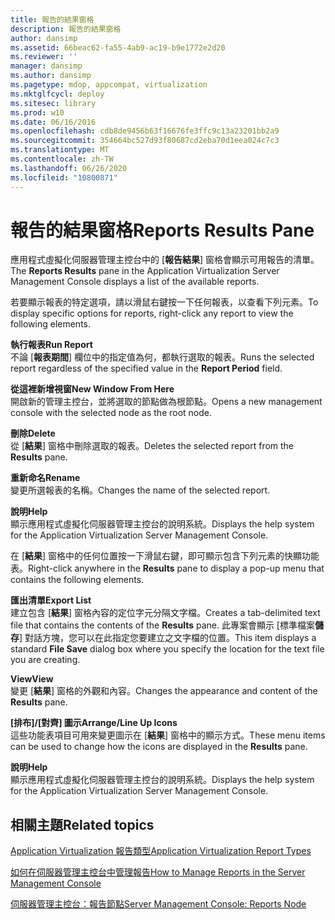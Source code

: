 ```yaml
---
title: 報告的結果窗格
description: 報告的結果窗格
author: dansimp
ms.assetid: 66beac62-fa55-4ab9-ac19-b9e1772e2d20
ms.reviewer: ''
manager: dansimp
ms.author: dansimp
ms.pagetype: mdop, appcompat, virtualization
ms.mktglfcycl: deploy
ms.sitesec: library
ms.prod: w10
ms.date: 06/16/2016
ms.openlocfilehash: cdb8de9456b63f16676fe3ffc9c13a23201bb2a9
ms.sourcegitcommit: 354664bc527d93f80687cd2eba70d1eea024c7c3
ms.translationtype: MT
ms.contentlocale: zh-TW
ms.lasthandoff: 06/26/2020
ms.locfileid: "10800871"
---
```

# <span data-ttu-id="49dd6-103">報告的結果窗格</span><span class="sxs-lookup"><span data-stu-id="49dd6-103">Reports Results Pane</span></span>


<span data-ttu-id="49dd6-104">應用程式虛擬化伺服器管理主控台中的 [**報告結果**] 窗格會顯示可用報告的清單。</span><span class="sxs-lookup"><span data-stu-id="49dd6-104">The **Reports Results** pane in the Application Virtualization Server Management Console displays a list of the available reports.</span></span>

<span data-ttu-id="49dd6-105">若要顯示報表的特定選項，請以滑鼠右鍵按一下任何報表，以查看下列元素。</span><span class="sxs-lookup"><span data-stu-id="49dd6-105">To display specific options for reports, right-click any report to view the following elements.</span></span>

<a href="" id="run-report"></a>**<span data-ttu-id="49dd6-106">執行報表</span><span class="sxs-lookup"><span data-stu-id="49dd6-106">Run Report</span></span>**  
<span data-ttu-id="49dd6-107">不論 [**報表期間**] 欄位中的指定值為何，都執行選取的報表。</span><span class="sxs-lookup"><span data-stu-id="49dd6-107">Runs the selected report regardless of the specified value in the **Report Period** field.</span></span>

<a href="" id="new-window-from-here"></a>**<span data-ttu-id="49dd6-108">從這裡新增視窗</span><span class="sxs-lookup"><span data-stu-id="49dd6-108">New Window From Here</span></span>**  
<span data-ttu-id="49dd6-109">開啟新的管理主控台，並將選取的節點做為根節點。</span><span class="sxs-lookup"><span data-stu-id="49dd6-109">Opens a new management console with the selected node as the root node.</span></span>

<a href="" id="delete"></a>**<span data-ttu-id="49dd6-110">刪除</span><span class="sxs-lookup"><span data-stu-id="49dd6-110">Delete</span></span>**  
<span data-ttu-id="49dd6-111">從 [**結果**] 窗格中刪除選取的報表。</span><span class="sxs-lookup"><span data-stu-id="49dd6-111">Deletes the selected report from the **Results** pane.</span></span>

<a href="" id="rename"></a>**<span data-ttu-id="49dd6-112">重新命名</span><span class="sxs-lookup"><span data-stu-id="49dd6-112">Rename</span></span>**  
<span data-ttu-id="49dd6-113">變更所選報表的名稱。</span><span class="sxs-lookup"><span data-stu-id="49dd6-113">Changes the name of the selected report.</span></span>

<a href="" id="help"></a>**<span data-ttu-id="49dd6-114">說明</span><span class="sxs-lookup"><span data-stu-id="49dd6-114">Help</span></span>**  
<span data-ttu-id="49dd6-115">顯示應用程式虛擬化伺服器管理主控台的說明系統。</span><span class="sxs-lookup"><span data-stu-id="49dd6-115">Displays the help system for the Application Virtualization Server Management Console.</span></span>

<span data-ttu-id="49dd6-116">在 [**結果**] 窗格中的任何位置按一下滑鼠右鍵，即可顯示包含下列元素的快顯功能表。</span><span class="sxs-lookup"><span data-stu-id="49dd6-116">Right-click anywhere in the **Results** pane to display a pop-up menu that contains the following elements.</span></span>

<a href="" id="export-list"></a>**<span data-ttu-id="49dd6-117">匯出清單</span><span class="sxs-lookup"><span data-stu-id="49dd6-117">Export List</span></span>**  
<span data-ttu-id="49dd6-118">建立包含 [**結果**] 窗格內容的定位字元分隔文字檔。</span><span class="sxs-lookup"><span data-stu-id="49dd6-118">Creates a tab-delimited text file that contains the contents of the **Results** pane.</span></span> <span data-ttu-id="49dd6-119">此專案會顯示 [標準檔案**儲存**] 對話方塊，您可以在此指定您要建立之文字檔的位置。</span><span class="sxs-lookup"><span data-stu-id="49dd6-119">This item displays a standard **File Save** dialog box where you specify the location for the text file you are creating.</span></span>

<a href="" id="view"></a>**<span data-ttu-id="49dd6-120">View</span><span class="sxs-lookup"><span data-stu-id="49dd6-120">View</span></span>**  
<span data-ttu-id="49dd6-121">變更 [**結果**] 窗格的外觀和內容。</span><span class="sxs-lookup"><span data-stu-id="49dd6-121">Changes the appearance and content of the **Results** pane.</span></span>

<a href="" id="arrange-line-up-icons"></a>**<span data-ttu-id="49dd6-122">[排布]/[對齊] 圖示</span><span class="sxs-lookup"><span data-stu-id="49dd6-122">Arrange/Line Up Icons</span></span>**  
<span data-ttu-id="49dd6-123">這些功能表項目可用來變更圖示在 [**結果**] 窗格中的顯示方式。</span><span class="sxs-lookup"><span data-stu-id="49dd6-123">These menu items can be used to change how the icons are displayed in the **Results** pane.</span></span>

<a href="" id="help"></a>**<span data-ttu-id="49dd6-124">說明</span><span class="sxs-lookup"><span data-stu-id="49dd6-124">Help</span></span>**  
<span data-ttu-id="49dd6-125">顯示應用程式虛擬化伺服器管理主控台的說明系統。</span><span class="sxs-lookup"><span data-stu-id="49dd6-125">Displays the help system for the Application Virtualization Server Management Console.</span></span>

## <span data-ttu-id="49dd6-126">相關主題</span><span class="sxs-lookup"><span data-stu-id="49dd6-126">Related topics</span></span>


[<span data-ttu-id="49dd6-127">Application Virtualization 報告類型</span><span class="sxs-lookup"><span data-stu-id="49dd6-127">Application Virtualization Report Types</span></span>](application-virtualization-report-types.md)

[<span data-ttu-id="49dd6-128">如何在伺服器管理主控台中管理報告</span><span class="sxs-lookup"><span data-stu-id="49dd6-128">How to Manage Reports in the Server Management Console</span></span>](how-to-manage-reports-in-the-server-management-console.md)

[<span data-ttu-id="49dd6-129">伺服器管理主控台：報告節點</span><span class="sxs-lookup"><span data-stu-id="49dd6-129">Server Management Console: Reports Node</span></span>](server-management-console-reports-node.md)

 

 





